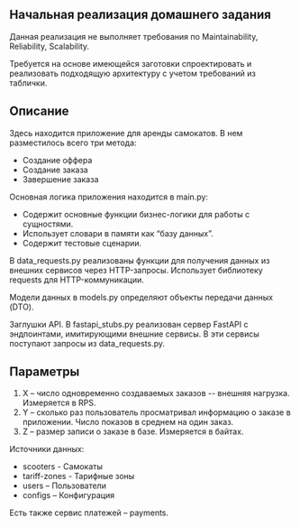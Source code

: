 ## Начальная реализация домашнего задания

Данная реализация не выполняет требования по Maintainability, Reliability, Scalability.

Требуется на основе имеющейся заготовки спроектировать и реализовать подходящую архитектуру с учетом требований из таблички.

## Описание

Здесь находится приложение для аренды самокатов.
В нем разместилось всего три метода:
- Создание оффера
- Создание заказа
- Завершение заказа

Основная логика приложения находится в main.py:
- Содержит основные функции бизнес-логики для работы с сущностями.
- Использует словари в памяти как “базу данных”.
- Содержит тестовые сценарии.

В data_requests.py реализованы функции для получения данных из внешних сервисов через HTTP-запросы. Использует библиотеку requests для HTTP-коммуникации.

Модели данных в models.py определяют объекты передачи данных (DTO).

Заглушки API. В fastapi_stubs.py реализован сервер FastAPI с эндпоинтами, имитирующими внешние сервисы. В эти сервисы поступают запросы из data_requests.py.

## Параметры

1. X – число одновременно создаваемых заказов -- внешняя нагрузка. Измеряется в RPS.
2. Y – сколько раз пользователь просматривал информацию о заказе в приложении. Число показов в среднем на один заказ.
3. Z – размер записи о заказе в базе. Измеряется в байтах.

Источники данных:
- scooters - Самокаты
- tariff-zones - Тарифные зоны
- users – Пользователи
- configs – Конфигурация

Есть также сервис платежей – payments.

